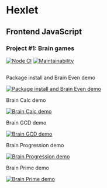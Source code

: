 # Hexlet

## Frontend JavaScript

### Project #1: Brain games

[![Node CI](https://github.com/alekseyvlivanov/frontend-project-lvl1/workflows/Node%20CI/badge.svg)](https://github.com/alekseyvlivanov/frontend-project-lvl1/actions)
[![Maintainability](https://api.codeclimate.com/v1/badges/a99a88d28ad37a79dbf6/maintainability)](https://codeclimate.com/github/codeclimate/codeclimate/maintainability)

##

Package install and Brain Even demo

[![Package install and Brain Even demo](https://asciinema.org/a/D5QGjE8teZWvCHscRBg0Cig9J.svg)](https://asciinema.org/a/D5QGjE8teZWvCHscRBg0Cig9J)

Brain Calc demo

[![Brain Calc demo](https://asciinema.org/a/U76XJox0zwUfjil4ygXc3L4oV.svg)](https://asciinema.org/a/U76XJox0zwUfjil4ygXc3L4oV)

Brain GCD demo

[![Brain GCD demo](https://asciinema.org/a/SlNg9zwdbHhzPcKT5HpF071qV.svg)](https://asciinema.org/a/SlNg9zwdbHhzPcKT5HpF071qV)

Brain Progression demo

[![Brain Progression demo](https://asciinema.org/a/Z7TkJHYG4O6qW9K3lAcPzu6kD.svg)](https://asciinema.org/a/Z7TkJHYG4O6qW9K3lAcPzu6kD)

Brain Prime demo

[![Brain Prime demo](https://asciinema.org/a/BuTiseBhz5f34rg2SXfiFbSKe.svg)](https://asciinema.org/a/BuTiseBhz5f34rg2SXfiFbSKe)
